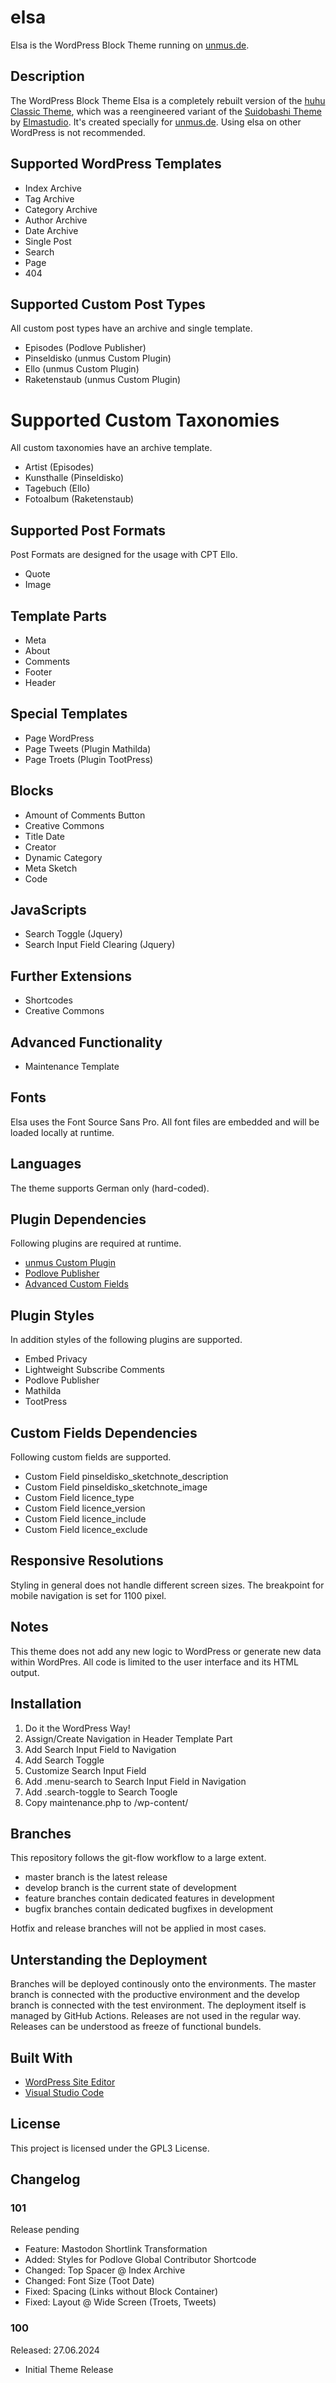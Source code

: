 # elsa

Elsa is the WordPress Block Theme running on [unmus.de](https://www.unmus.de/).

## Description 

The WordPress Block Theme Elsa is a completely rebuilt version of the [huhu Classic Theme](https://github.com/circuscode/huhu), which was a reengineered variant of the [Suidobashi Theme](https://www.elmastudio.de/wordpress-themes/suidobashi/) by [Elmastudio](https://www.elmastudio.de/). It's created specially for [unmus.de](https://www.unmus.de/). Using elsa on other WordPress is not recommended.

## Supported WordPress Templates

* Index Archive
* Tag Archive
* Category Archive
* Author Archive
* Date Archive
* Single Post
* Search
* Page
* 404

## Supported Custom Post Types

All custom post types have an archive and single template.

* Episodes (Podlove Publisher)
* Pinseldisko (unmus Custom Plugin) 
* Ello (unmus Custom Plugin)
* Raketenstaub (unmus Custom Plugin)

# Supported Custom Taxonomies

All custom taxonomies have an archive template.

* Artist (Episodes)
* Kunsthalle (Pinseldisko)
* Tagebuch (Ello)
* Fotoalbum (Raketenstaub)

## Supported Post Formats

Post Formats are designed for the usage with CPT Ello.

* Quote 
* Image 

## Template Parts

* Meta 
* About
* Comments
* Footer
* Header

## Special Templates

* Page WordPress
* Page Tweets (Plugin Mathilda)
* Page Troets (Plugin TootPress)

## Blocks

* Amount of Comments Button
* Creative Commons
* Title Date
* Creator
* Dynamic Category
* Meta Sketch
* Code

## JavaScripts

* Search Toggle (Jquery)
* Search Input Field Clearing (Jquery)

## Further Extensions

* Shortcodes
* Creative Commons

## Advanced Functionality

* Maintenance Template

## Fonts

Elsa uses the Font Source Sans Pro. All font files are embedded and will be loaded locally at runtime.

## Languages

The theme supports German only (hard-coded).

## Plugin Dependencies

Following plugins are required at runtime.

* [unmus Custom Plugin](https://github.com/circuscode/unmus)
* [Podlove Publisher](https://publisher.podlove.org)
* [Advanced Custom Fields](https://www.advancedcustomfields.com)

## Plugin Styles

In addition styles of the following plugins are supported.

* Embed Privacy
* Lightweight Subscribe Comments
* Podlove Publisher
* Mathilda
* TootPress

## Custom Fields Dependencies

Following custom fields are supported.

* Custom Field pinseldisko_sketchnote_description
* Custom Field pinseldisko_sketchnote_image
* Custom Field licence_type
* Custom Field licence_version
* Custom Field licence_include
* Custom Field licence_exclude

## Responsive Resolutions

Styling in general does not handle different screen sizes. The breakpoint for mobile navigation is set for 1100 pixel.

## Notes

This theme does not add any new logic to WordPress or generate new data within WordPres. All code is limited to the user interface and its HTML output.

## Installation

1. Do it the WordPress Way! 
2. Assign/Create Navigation in Header Template Part
3. Add Search Input Field to Navigation
4. Add Search Toggle
5. Customize Search Input Field
6. Add .menu-search to Search Input Field in Navigation
7. Add .search-toggle to Search Toogle
8. Copy maintenance.php to /wp-content/

## Branches

This repository follows the git-flow workflow to a large extent.

* master branch is the latest release
* develop branch is the current state of development
* feature branches contain dedicated features in development
* bugfix branches contain dedicated bugfixes in development

Hotfix and release branches will not be applied in most cases.

## Unterstanding the Deployment

Branches will be deployed continously onto the environments. The master branch is connected with the productive environment and the develop branch is connected with the test environment. The deployment itself is managed by GitHub Actions. Releases are not used in the regular way. Releases can be understood as freeze of functional bundels.

## Built With

* [WordPress Site Editor](https://wordpress.org/documentation/article/site-editor/)
* [Visual Studio Code](https://code.visualstudio.com)

## License

This project is licensed under the GPL3 License.

## Changelog

### 101

Release pending

* Feature: Mastodon Shortlink Transformation
* Added: Styles for Podlove Global Contributor Shortcode
* Changed: Top Spacer @ Index Archive
* Changed: Font Size (Toot Date)
* Fixed: Spacing (Links without Block Container)
* Fixed: Layout @ Wide Screen (Troets, Tweets)

### 100

Released: 27.06.2024

* Initial Theme Release
